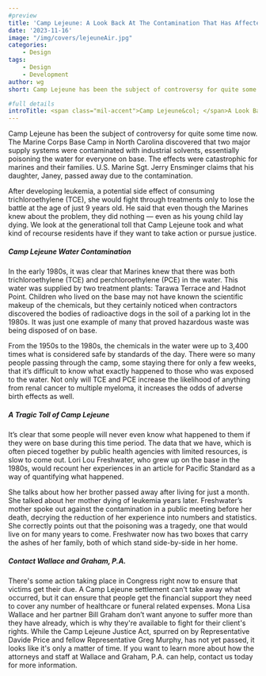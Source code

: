 ```yaml
---
#preview
title: 'Camp Lejeune: A Look Back At The Contamination That Has Affected Many Generations'
date: '2023-11-16'
image: "/img/covers/lejeuneAir.jpg"
categories:
    - Design
tags:
    - Design
    - Development
author: wg
short: Camp Lejeune has been the subject of controversy for quite some time now.

#full details
introTitle: <span class="mil-accent">Camp Lejeune&col; </span>A Look Back At The Contamination That Has Affected Many Generations
---
```


Camp Lejeune has been the subject of controversy for quite some time now. The Marine Corps Base Camp in North Carolina discovered that two major supply systems were contaminated with industrial solvents, essentially poisoning the water for everyone on base. The effects were catastrophic for marines and their families. U.S. Marine Sgt. Jerry Ensminger claims that his daughter, Janey, passed away due to the contamination.

After developing leukemia, a potential side effect of consuming trichloroethylene (TCE), she would fight through treatments only to lose the battle at the age of just 9 years old. He said that even though the Marines knew about the problem, they did nothing — even as his young child lay dying. We look at the generational toll that Camp Lejeune took and what kind of recourse residents have if they want to take action or pursue justice.

##### Camp Lejeune Water Contamination

In the early 1980s, it was clear that Marines knew that there was both trichloroethylene (TCE) and perchloroethylene (PCE) in the water. This water was supplied by two treatment plants: Tarawa Terrace and Hadnot Point. Children who lived on the base may not have known the scientific makeup of the chemicals, but they certainly noticed when contractors discovered the bodies of radioactive dogs in the soil of a parking lot in the 1980s. It was just one example of many that proved hazardous waste was being disposed of on base.

From the 1950s to the 1980s, the chemicals in the water were up to 3,400 times what is considered safe by standards of the day. There were so many people passing through the camp, some staying there for only a few weeks, that it’s difficult to know what exactly happened to those who was exposed to the water. Not only will TCE and PCE increase the likelihood of anything from renal cancer to multiple myeloma, it increases the odds of adverse birth effects as well.

##### A Tragic Toll of Camp Lejeune

It’s clear that some people will never even know what happened to them if they were on base during this time period. The data that we have, which is often pieced together by public health agencies with limited resources, is slow to come out. Lori Lou Freshwater, who grew up on the base in the 1980s, would recount her experiences in an article for Pacific Standard as a way of quantifying what happened.

She talks about how her brother passed away after living for just a month. She talked about her mother dying of leukemia years later. Freshwater’s mother spoke out against the contamination in a public meeting before her death, decrying the reduction of her experience into numbers and statistics. She correctly points out that the poisoning was a tragedy, one that would live on for many years to come. Freshwater now has two boxes that carry the ashes of her family, both of which stand side-by-side in her home.

##### Contact Wallace and Graham, P.A.

There's some action taking place in Congress right now to ensure that victims get their due. A Camp Lejeune settlement can't take away what occurred, but it can ensure that people get the financial support they need to cover any number of healthcare or funeral related expenses. Mona Lisa Wallace and her partner Bill Graham don’t want anyone to suffer more than they have already, which is why they're available to fight for their client's rights. While the Camp Lejeune Justice Act, spurred on by Representative Davide Price and fellow Representative Greg Murphy, has not yet passed, it looks like it's only a matter of time. If you want to learn more about how the attorneys and staff at Wallace and Graham, P.A. can help, contact us today for more information.
